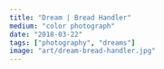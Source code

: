 ```yaml
---
title: "Dream | Bread Handler"
medium: "color photograph"
date: "2018-03-22"
tags: ["photography", "dreams"]
image: "art/dream-bread-handler.jpg"
---
```


